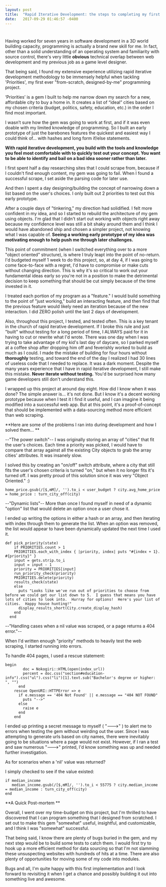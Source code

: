 ```yaml
---
layout: post
title:  "Rapid Iterative Development: the steps to completing my first CLI gem"
date:   2017-09-29 01:46:57 -0400
---
```


# 
Having worked for seven years in software development in a 3D world building capacity, programming is actually a brand new skill for me.  In fact, other than a solid understanding of an operating system and familiarity with source control, there's very little **obvious** technical overlap between web development and my previous job as a game level designer.

That being said, I found my extensive experience utilizing rapid iterative development methodology to be immensely helpful when tackling 'Priorities', my first ever "from-scratch, designed-by-me" programming project.  

‘Priorities’ is a gem I built to help me narrow down my search for a new, affordable city to buy a home in.  It creates a list of “ideal” cities based on my chosen criteria (budget, politics, safety, education, etc.) in the order I find most important.

I wasn’t sure how the gem was going to work at first, and if it was even doable with my limited knowledge of programming. So I built an early prototype of just the barebones features the quickest and easiest way I could think of… with hashes and long form if/else statements.

**With rapid iterative development, you build with the tools and knowledge you feel most comfortable with to quickly test out your concept.  You want to be able to identify and bail on a bad idea sooner rather than later.**

I first spent half a day researching sites that I could scrape from, because if I couldn't find enough content, my gem was going to fail.  When I found a successful scrape, I set aside the parsing code for later use.

And then I spent a day designing/building the concept of narrowing down a list based on the user's choices.  I only built out 2 priorities to test out this early prototype.

After a couple days of "tinkering," my direction had solidified.  I felt more confident in my idea, and so I started to rebuild the architecture of my gem using objects.  I'm glad that I didn't start out working with objects right away because my confidence level was still a bit shaky around them and I think I would have abandoned ship and chosen a simpler project, not knowing what I was capable of.  **Seeing a working early prototype of my idea was motivating enough to help push me through later challenges.**

This point of commitment (when I switched everything over to a more "object oriented" structure), is where I truly leapt into the point of no-return.  I'd budgeted myself 1 week to do this project, so, at day 4, if I was going to come face-to-face with a regret, I'd have to compromise or make cuts without changing direction.  This is why it's so critical to work out your fundamental ideas early so you're not in a position to make the detrimental decision to keep something that should be cut simply because of the time invested in it.

I treated each portion of my program as a "feature."  I would build something to the point of "just working," build an interacting feature, and then find that the previous feature would likely need an iteration because of the new interaction.  I did ZERO polish until the last 2 days of development.

Also, throughout this project, I tested, and tested often.  This is a key tenant in the church of rapid iterative development.  If I broke this rule and just "built" without testing for a long period of time, I ALWAYS paid for it in having to cut or rewrite what I'd wrote.  There was one day when I was trying to take advantage of my kid's last day of daycare, so I parked myself at a coffee shop after dropping him off and feverishly worked to build as much as I could.  I made the mistake of building for four hours without **thoroughly** testing, and toward the end of the day I realized I had 30 lines of useless code that I needed to replace.  It was a dark moment.  Despite the many years experience that I have in rapid iterative development, I still make this mistake.  **Never iterate without testing.**  You'd be surprised how many game developers still don't understand this.

I wrapped up this project at around day eight.  How did I know when it was done?  The simple answer is... it's not done.  But I know it's a decent working prototype because when I test it I find it useful, and I can imagine it being modified into a successful web app.  But at this point, it's a proof-of-concept that should be implemented with a data-sourcing method more efficient than web scraping.  

**Here are some of the problems I ran into during development and how I solved them...
**

--"The power switch"--
I was originally storing an array of "cities" that fit the user's choices.  Each time a priority was picked, I would have to compare that array against all the existing City objects to grab the array cities' attributes.  It was insanely slow.

I solved this by creating an "on/off" switch attribute, where a city that still fits the user's chosen criteria is turned "on," but when it no longer fits it's turned off.  I was pretty proud of this solution since it was very "Object Oriented." :)


```
home_price.gsub(/[$,mM]/, '').to_i < user_budget ? city.avg_home_price = home_price : turn_city_off(city)
```

--"Dynamic lists"--
More than once I found myself in need of a dynamic "option" list that would delete an option once a user chose it.  

I ended up writing the options in either a hash or an array, and then iterating with index through them to generate the list.  When an option was removed, the list would appear to have been dynamically updated the next time I used it.


```
def pick_priority(state)
    if PRIORITIES.count > 1
    PRIORITIES.each_with_index { |priority, index| puts "#{index + 1}. #{priority}" }
    input = gets.strip.to_i
    input = input - 1
    priority = PRIORITIES[input]
    run_priority_check(priority)
    PRIORITIES.delete(priority)
    results_check(state)
    else
      puts "Looks like we've run out of priorities to choose from before we could get our list down to 5.  I guess that means you have lots of cities to look into.  Hurray for options!  Here's your list of cities.  Happy house hunting!"
      display_results_short(City.create_display_hash)
    end
  end
```


--"Handling cases when a nil value was scraped, or a page returns a 404 error."--

When I'd written enough "priority" methods to heavily test the web scraping, I started running into errors.  

To handle 404 pages, I used a rescue statement:

```
begin
        doc = Nokogiri::HTML(open(index_url))
        percent = doc.css("section#education-info").css("ul").css("li")[1].text.sub("Bachelor's degree or higher: ", "")
      end
    rescue OpenURI::HTTPError => e
      if e.message == '404 Not Found' || e.message == "404 NOT FOUND"
        puts "-->"
      else
        raise e
      end
    end
```

I ended up printing a secret message to myself ( "--->" ) to alert me to errors when testing the gem without weirding out the user.  Since I was attempting to generate urls based on city names, there were inevitably going to be situations where a page would not exist.   However, if I ran a test and saw numerous "--->" printed, I'd know something was up and needed further investigation.

As for scenarios when a 'nil' value was returned?

I simply checked to see if the value existed:

```
if median_income
   median_income.gsub(/[$,mM]/, '').to_i < 55775 ? city.median_income = median_income : turn_city_off(city)
end
```

**A Quick Post-mortem
**

Overall, I went over my time-budget on this project, but I'm thrilled to have discovered that I can program something that I designed from scratched.  I set out to make this gem "somewhat" useful, insightful, and customizable, and I think I was "somewhat" successful.

That being said, I know there are plenty of bugs buried in the gem, and my next step would be to build some tests to catch them.  I would first try to hook up a more efficient method for data sourcing so that I'm not slamming these unsuspecting websites with hundreds of hits at a time.  There are also plenty of opportunities for moving some of my code into modules.

Bugs and all, I'm quite happy with this first implementation and I look forward to revisiting it when I get a chance and possibly building it out into something live and awesome.


















